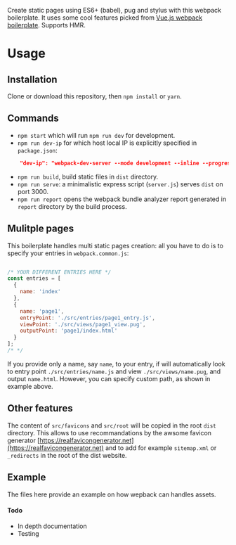 Create static pages using ES6+ (babel), pug and stylus with this webpack boilerplate. It uses some cool features picked from [Vue.js webpack boilerplate](https://github.com/vuejs-templates/webpack). Supports HMR.

# Usage

## Installation

Clone or download this repository, then `npm install` or `yarn`.

## Commands

- `npm start` which will run `npm run dev` for development.
- `npm run dev-ip` for which host local IP is explicitly specified in `package.json`:
```json
    "dev-ip": "webpack-dev-server --mode development --inline --progress --host 192.168.<x>.<y> --config webpack.dev.js",
```
- `npm run build`, build static files in `dist` directory.
- `npm run serve`: a minimalistic express script (`server.js`) serves `dist` on port 3000.
- `npm run report` opens the webpack bundle analyzer report generated in `report` directory by the build process.

## Mulitple pages

This boilerplate handles multi static pages creation: all you have to do is to specify your entries in `webpack.common.js`:
```javascript

/* YOUR DIFFERENT ENTRIES HERE */
const entries = [
  {
    name: 'index'
  },
  {
    name: 'page1',
    entryPoint: './src/entries/page1_entry.js',
    viewPoint: './src/views/page1_view.pug',
    outputPoint: 'page1/index.html'
  }
];
/* */

```
If you provide only a name, say `name`, to your entry, if will automatically look to entry point `./src/entries/name.js` and view `./src/views/name.pug`, and output `name.html`. However, you can specify custom path, as shown in example above.

## Other features

The content of `src/favicons` and `src/root` will be copied in the root `dist` directory. This allows to use recommandations by the awsome favicon generator [https://realfavicongenerator.net](https://realfavicongenerator.net) and to add for example `sitemap.xml` or `_redirects` in the root of the dist website.

## Example

The files here provide an example on how wepback can handles assets.

#### Todo

- In depth documentation
- Testing